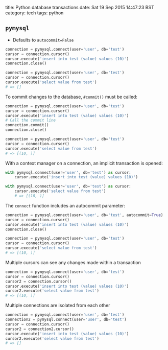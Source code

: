 title: Python database transactions
date: Sat 19 Sep 2015 14:47:23 BST
category: tech
tags: python

## `pymysql`

* Defaults to `autocommit=False`

```python
connection = pymysql.connect(user='user', db='test')
cursor = connection.cursor()
cursor.execute('insert into test (value) values (10)')
connection.close()

connection = pymysql.connect(user='user', db='test')
cursor = connection.cursor()
cursor.execute('select value from test')
# => []
```

To commit changes to the database, `#commit()` must be called:

```python
connection = pymysql.connect(user='user', db='test')
cursor = connection.cursor()
cursor.execute('insert into test (value) values (10)')
# Call the commit line
connection.commit()
connection.close()

connection = pymysql.connect(user='user', db='test')
cursor = connection.cursor()
cursor.execute('select value from test')
# => [(10, )]
```

With a context manager on a connection, an implicit transaction is opened:

```python
with pymysql.connect(user='user', db='test') as cursor:
    cursor.execute('insert into test (value) values (10)')

with pymysql.connect(user='user', db='test') as cursor:
    cursor.execute('select value from test')
    # => [(10, )]
```

The `connect` function includes an autocommit parameter:

```python
connection = pymysql.connect(user='user', db='test', autocommit=True)
cursor = connection.cursor()
cursor.execute('insert into test (value) values (10)')
connection.close()

connection = pymysql.connect(user='user', db='test')
cursor = connection.cursor()
cursor.execute('select value from test')
# => [(10, )]
```

Multiple cursors can see any changes made within a transaction

```python
connection = pymysql.connect(user='user', db='test')
cursor = connection.cursor()
cursor2 = connection.cursor()
cursor.execute('insert into test (value) values (10)')
cursor2.execute('select value from test')
# => [(10, )]
```

Multiple connections are isolated from each other

```python
connection = pymysql.connect(user='user', db='test')
connection2 = pymysql.connect(user='user', db='test')
cursor = connection.cursor()
cursor2 = connection2.cursor()
cursor.execute('insert into test (value) values (10)')
cursor2.execute('select value from test')
# => []
```
